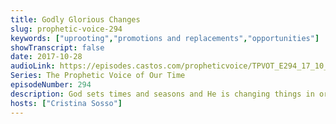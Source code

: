 ```yaml
---
title: Godly Glorious Changes
slug: prophetic-voice-294
keywords: ["uprooting","promotions and replacements","opportunities"]
showTranscript: false
date: 2017-10-28
audioLink: https://episodes.castos.com/propheticvoice/TPVOT_E294_17_10_28-29_Godly_Glorious_Changes.mp3
Series: The Prophetic Voice of Our Time
episodeNumber: 294
description: God sets times and seasons and He is changing things in order to position His children where they should be.
hosts: ["Cristina Sosso"]
---
```

